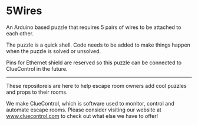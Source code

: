 # 5Wires
An Arduino based puzzle that requires 5 pairs of wires to be attached to each other.

The puzzle is a quick shell.  Code needs to be added to make things happen when the puzzle is solved or unsolved.

Pins for Ethernet shield are reserved so this puzzle can be connected to ClueControl in the future.

---------------------------

These repositoreis are here to help escape room owners add cool puzzles and props to their rooms.  

We make ClueControl, which is software used to monitor, control and automate escape rooms.  Please consider visiting our website at www.cluecontrol.com to check out what else we have to offer!
